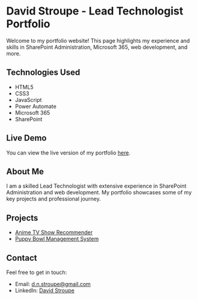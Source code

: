# David Stroupe - Lead Technologist Portfolio

Welcome to my portfolio website! This page highlights my experience and skills in SharePoint Administration, Microsoft 365, web development, and more.

## Technologies Used

- HTML5
- CSS3
- JavaScript
- Power Automate
- Microsoft 365
- SharePoint

## Live Demo

You can view the live version of my portfolio [here](https://dnstroupe.github.io/portfolio).

## About Me

I am a skilled Lead Technologist with extensive experience in SharePoint Administration and web development. My portfolio showcases some of my key projects and professional journey.

## Projects

- [Anime TV Show Recommender](https://dnstroupe.github.io/anime-recommender/)
- [Puppy Bowl Management System](https://dnstroupe.github.io/Unit2.PuppyBowl.Starter./)

## Contact

Feel free to get in touch:

- Email: [d.n.stroupe@gmail.com](mailto:d.n.stroupe@gmail.com)
- LinkedIn: [David Stroupe](https://www.linkedin.com/in/david-stroupe/)
